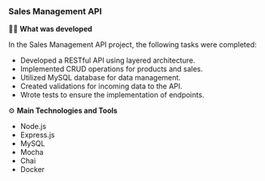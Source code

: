 ### Sales Management API

🧑‍💻 **What was developed**

In the Sales Management API project, the following tasks were completed:

- Developed a RESTful API using layered architecture.
- Implemented CRUD operations for products and sales.
- Utilized MySQL database for data management.
- Created validations for incoming data to the API.
- Wrote tests to ensure the implementation of endpoints.

⚙️ **Main Technologies and Tools**

- Node.js
- Express.js
- MySQL
- Mocha
- Chai
- Docker
